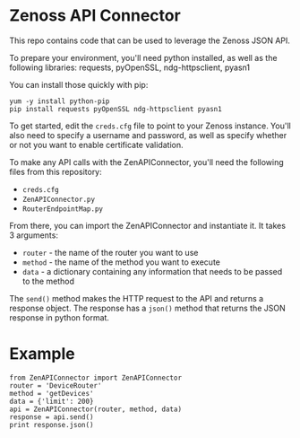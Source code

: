 # Zenoss API Connector
This repo contains code that can be used to leverage the Zenoss JSON API. 

To prepare your environment, you'll need python installed, as well as the following libraries: requests, pyOpenSSL, ndg-httpsclient, pyasn1

You can install those quickly with pip:
```
yum -y install python-pip
pip install requests pyOpenSSL ndg-httpsclient pyasn1
```

To get started, edit the `creds.cfg` file to point to your Zenoss instance. You'll also need to specify a username and password, as well as specify whether or not you want to enable certificate validation. 

To make any API calls with the ZenAPIConnector, you'll need the following files from this repository: 

 - `creds.cfg`
 - `ZenAPIConnector.py`
 - `RouterEndpointMap.py`

From there, you can import the ZenAPIConnector and instantiate it. It takes 3 arguments: 

- `router` - the name of the router you want to use
- `method` - the name of the method you want to execute
- `data` - a dictionary containing any information that needs to be passed to the method

The `send()` method makes the HTTP request to the API and returns a response object. The response has a `json()` method that returns the JSON response in python format. 

# Example 

```
from ZenAPIConnector import ZenAPIConnector
router = 'DeviceRouter'
method = 'getDevices'
data = {'limit': 200}
api = ZenAPIConnector(router, method, data)
response = api.send()
print response.json()

```


